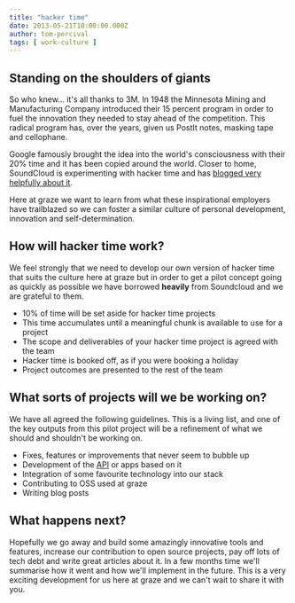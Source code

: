 ```yaml
---
title: "hacker time"
date: 2013-05-21T10:00:00.000Z
author: tom-percival
tags: [ work-culture ]
---
```


## Standing on the shoulders of giants

So who knew... it's all thanks to 3M.  In 1948 the Minnesota Mining and Manufacturing Company introduced their 15
percent program in order to fuel the innovation they needed to stay ahead of the competition.  This radical program has, over the years, given us PostIt notes, masking tape and cellophane.

Google famously brought the idea into the world's consciousness with their 20% time and it has been copied around the  world. Closer to home, SoundCloud is experimenting with hacker time and has [blogged very helpfully about it](http://backstage.soundcloud.com/2011/12/stop-hacker-time 'Soundcloud blog - Stop! Hacker Time').

Here at graze we want to learn from what these inspirational employers have trailblazed so we can foster a similar culture of personal development, innovation and self-determination.

## How will hacker time work?

We feel strongly that we need to develop our own version of hacker time that suits the culture here at graze but in order to get a pilot concept going as quickly as possible we have borrowed **heavily** from Soundcloud and we are grateful to them.

+ 10% of time will be set aside for hacker time projects
+ This time accumulates until a meaningful chunk is available to use for a project
+ The scope and deliverables of your hacker time project is agreed with the team
+ Hacker time is booked off, as if you were booking a holiday
+ Project outcomes are presented to the rest of the team

## What sorts of projects will we be working on?

We have all agreed the following guidelines. This is a living list, and one of the key outputs from this pilot project will be a refinement of what we should and shouldn't be working on.

+ Fixes, features or improvements that never seem to bubble up
+ Development of the [API](https://github.com/graze/API-Client 'Graze API client') or apps based on it
+ Integration of some favourite technology into our stack
+ Contributing to OSS used at graze
+ Writing blog posts

## What happens next?

Hopefully we go away and build some amazingly innovative tools and features, increase our contribution to open source projects, pay off lots of tech debt and write great articles about it.  In a few months time we'll summarise how it went and how we'll implement in the future.  This is a very exciting development for us here at graze and we can't wait to share it with you.

